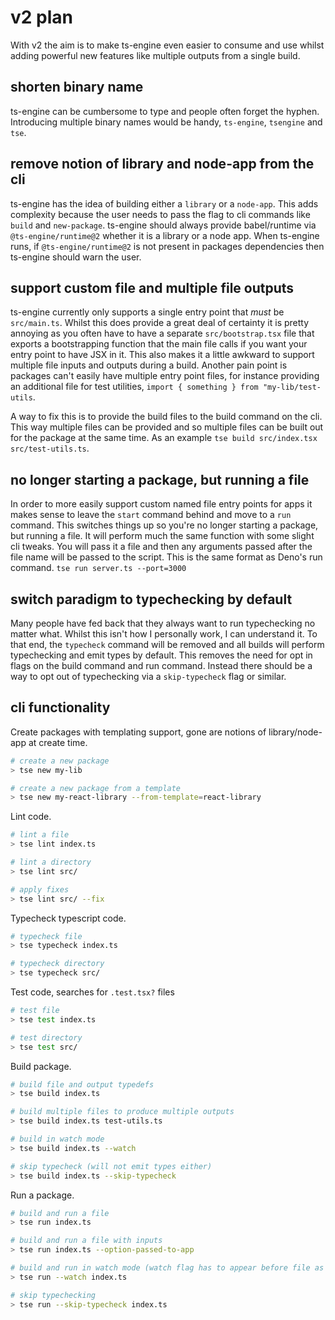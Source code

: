 # v2 plan

With v2 the aim is to make ts-engine even easier to consume and use whilst adding powerful new features like multiple outputs from a single build.

## shorten binary name

ts-engine can be cumbersome to type and people often forget the hyphen. Introducing multiple binary names would be handy, `ts-engine`, `tsengine` and `tse`.

## remove notion of library and node-app from the cli

ts-engine has the idea of building either a `library` or a `node-app`. This adds complexity because the user needs to pass the flag to cli commands like `build` and `new-package`. ts-engine should always provide babel/runtime via `@ts-engine/runtime@2` whether it is a library or a node app. When ts-engine runs, if `@ts-engine/runtime@2` is not present in packages dependencies then ts-engine should warn the user.

## support custom file and multiple file outputs

ts-engine currently only supports a single entry point that _must_ be `src/main.ts`. Whilst this does provide a great deal of certainty it is pretty annoying as you often have to have a separate `src/bootstrap.tsx` file that exports a bootstrapping function that the main file calls if you want your entry point to have JSX in it. This also makes it a little awkward to support multiple file inputs and outputs during a build. Another pain point is packages can't easily have multiple entry point files, for instance providing an additional file for test utilities, `import { something } from "my-lib/test-utils`.

A way to fix this is to provide the build files to the build command on the cli. This way multiple files can be provided and so multiple files can be built out for the package at the same time. As an example `tse build src/index.tsx src/test-utils.ts`.

## no longer starting a package, but running a file

In order to more easily support custom named file entry points for apps it makes sense to leave the `start` command behind and move to a `run` command. This switches things up so you're no longer starting a package, but running a file. It will perform much the same function with some slight cli tweaks. You will pass it a file and then any arguments passed after the file name will be passed to the script. This is the same format as Deno's run command. `tse run server.ts --port=3000`

## switch paradigm to typechecking by default

Many people have fed back that they always want to run typechecking no matter what. Whilst this isn't how I personally work, I can understand it. To that end, the `typecheck` command will be removed and all builds will perform typechecking and emit types by default. This removes the need for opt in flags on the build command and run command. Instead there should be a way to opt out of typechecking via a `skip-typecheck` flag or similar.

## cli functionality

Create packages with templating support, gone are notions of library/node-app at create time.

```sh
# create a new package
> tse new my-lib

# create a new package from a template
> tse new my-react-library --from-template=react-library
```

Lint code.

```sh
# lint a file
> tse lint index.ts

# lint a directory
> tse lint src/

# apply fixes
> tse lint src/ --fix
```

Typecheck typescript code.

```sh
# typecheck file
> tse typecheck index.ts

# typecheck directory
> tse typecheck src/
```

Test code, searches for `.test.tsx?` files

```sh
# test file
> tse test index.ts

# test directory
> tse test src/
```

Build package.

```sh
# build file and output typedefs
> tse build index.ts

# build multiple files to produce multiple outputs
> tse build index.ts test-utils.ts

# build in watch mode
> tse build index.ts --watch

# skip typecheck (will not emit types either)
> tse build index.ts --skip-typecheck
```

Run a package.

```sh
# build and run a file
> tse run index.ts

# build and run a file with inputs
> tse run index.ts --option-passed-to-app

# build and run in watch mode (watch flag has to appear before file as everything after the file is sent to the app)
> tse run --watch index.ts

# skip typechecking
> tse run --skip-typecheck index.ts
```
